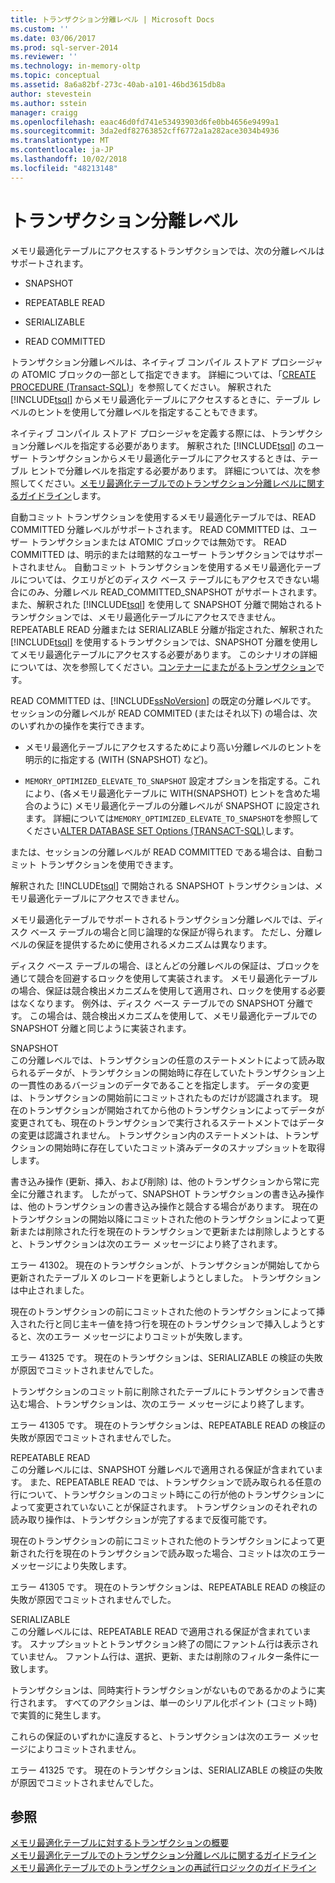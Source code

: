 ```yaml
---
title: トランザクション分離レベル | Microsoft Docs
ms.custom: ''
ms.date: 03/06/2017
ms.prod: sql-server-2014
ms.reviewer: ''
ms.technology: in-memory-oltp
ms.topic: conceptual
ms.assetid: 8a6a82bf-273c-40ab-a101-46bd3615db8a
author: stevestein
ms.author: sstein
manager: craigg
ms.openlocfilehash: eaac46d0fd741e53493903d6fe0bb4656e9499a1
ms.sourcegitcommit: 3da2edf82763852cff6772a1a282ace3034b4936
ms.translationtype: MT
ms.contentlocale: ja-JP
ms.lasthandoff: 10/02/2018
ms.locfileid: "48213148"
---
```

# <a name="transaction-isolation-levels"></a>トランザクション分離レベル
  メモリ最適化テーブルにアクセスするトランザクションでは、次の分離レベルはサポートされます。  
  
-   SNAPSHOT  
  
-   REPEATABLE READ  
  
-   SERIALIZABLE  
  
-   READ COMMITTED  
  
 トランザクション分離レベルは、ネイティブ コンパイル ストアド プロシージャの ATOMIC ブロックの一部として指定できます。 詳細については、「[CREATE PROCEDURE &#40;Transact-SQL&#41;](/sql/t-sql/statements/create-procedure-transact-sql)」を参照してください。 解釈された [!INCLUDE[tsql](../includes/tsql-md.md)] からメモリ最適化テーブルにアクセスするときに、テーブル レベルのヒントを使用して分離レベルを指定することもできます。  
  
 ネイティブ コンパイル ストアド プロシージャを定義する際には、トランザクション分離レベルを指定する必要があります。 解釈された [!INCLUDE[tsql](../includes/tsql-md.md)] のユーザー トランザクションからメモリ最適化テーブルにアクセスするときは、テーブル ヒントで分離レベルを指定する必要があります。 詳細については、次を参照してください。[メモリ最適化テーブルでのトランザクション分離レベルに関するガイドライン](../relational-databases/in-memory-oltp/memory-optimized-tables.md)します。  
  
 自動コミット トランザクションを使用するメモリ最適化テーブルでは、READ COMMITTED 分離レベルがサポートされます。 READ COMMITTED は、ユーザー トランザクションまたは ATOMIC ブロックでは無効です。 READ COMMITTED は、明示的または暗黙的なユーザー トランザクションではサポートされません。 自動コミット トランザクションを使用するメモリ最適化テーブルについては、クエリがどのディスク ベース テーブルにもアクセスできない場合にのみ、分離レベル READ_COMMITTED_SNAPSHOT がサポートされます。 また、解釈された [!INCLUDE[tsql](../includes/tsql-md.md)] を使用して SNAPSHOT 分離で開始されるトランザクションでは、メモリ最適化テーブルにアクセスできません。 REPEATABLE READ 分離または SERIALIZABLE 分離が指定された、解釈された [!INCLUDE[tsql](../includes/tsql-md.md)] を使用するトランザクションでは、SNAPSHOT 分離を使用してメモリ最適化テーブルにアクセスする必要があります。 このシナリオの詳細については、次を参照してください。[コンテナーにまたがるトランザクション](cross-container-transactions.md)です。  
  
 READ COMMITTED は、[!INCLUDE[ssNoVersion](../includes/ssnoversion-md.md)] の既定の分離レベルです。 セッションの分離レベルが READ COMMITED (またはそれ以下) の場合は、次のいずれかの操作を実行できます。  
  
-   メモリ最適化テーブルにアクセスするためにより高い分離レベルのヒントを明示的に指定する (WITH (SNAPSHOT) など)。  
  
-   `MEMORY_OPTIMIZED_ELEVATE_TO_SNAPSHOT` 設定オプションを指定する。これにより、(各メモリ最適化テーブルに WITH(SNAPSHOT) ヒントを含めた場合のように) メモリ最適化テーブルの分離レベルが SNAPSHOT に設定されます。 詳細については`MEMORY_OPTIMIZED_ELEVATE_TO_SNAPSHOT`を参照してください[ALTER DATABASE SET Options &#40;TRANSACT-SQL&#41;](/sql/t-sql/statements/alter-database-transact-sql-set-options)します。  
  
 または、セッションの分離レベルが READ COMMITTED である場合は、自動コミット トランザクションを使用できます。  
  
 解釈された [!INCLUDE[tsql](../includes/tsql-md.md)] で開始される SNAPSHOT トランザクションは、メモリ最適化テーブルにアクセスできません。  
  
 メモリ最適化テーブルでサポートされるトランザクション分離レベルでは、ディスク ベース テーブルの場合と同じ論理的な保証が得られます。 ただし、分離レベルの保証を提供するために使用されるメカニズムは異なります。  
  
 ディスク ベース テーブルの場合、ほとんどの分離レベルの保証は、ブロックを通じて競合を回避するロックを使用して実装されます。 メモリ最適化テーブルの場合、保証は競合検出メカニズムを使用して適用され、ロックを使用する必要はなくなります。 例外は、ディスク ベース テーブルでの SNAPSHOT 分離です。 この場合は、競合検出メカニズムを使用して、メモリ最適化テーブルでの SNAPSHOT 分離と同じように実装されます。  
  
 SNAPSHOT  
 この分離レベルでは、トランザクションの任意のステートメントによって読み取られるデータが、トランザクションの開始時に存在していたトランザクション上の一貫性のあるバージョンのデータであることを指定します。 データの変更は、トランザクションの開始前にコミットされたものだけが認識されます。 現在のトランザクションが開始されてから他のトランザクションによってデータが変更されても、現在のトランザクションで実行されるステートメントではデータの変更は認識されません。 トランザクション内のステートメントは、トランザクションの開始時に存在していたコミット済みデータのスナップショットを取得します。  
  
 書き込み操作 (更新、挿入、および削除) は、他のトランザクションから常に完全に分離されます。 したがって、SNAPSHOT トランザクションの書き込み操作は、他のトランザクションの書き込み操作と競合する場合があります。 現在のトランザクションの開始以降にコミットされた他のトランザクションによって更新または削除された行を現在のトランザクションで更新または削除しようとすると、トランザクションは次のエラー メッセージにより終了されます。  
  
 エラー 41302。 現在のトランザクションが、トランザクションが開始してから更新されたテーブル X のレコードを更新しようとしました。 トランザクションは中止されました。  
  
 現在のトランザクションの前にコミットされた他のトランザクションによって挿入された行と同じ主キー値を持つ行を現在のトランザクションで挿入しようとすると、次のエラー メッセージによりコミットが失敗します。  
  
 エラー 41325 です。 現在のトランザクションは、SERIALIZABLE の検証の失敗が原因でコミットされませんでした。  
  
 トランザクションのコミット前に削除されたテーブルにトランザクションで書き込む場合、トランザクションは、次のエラー メッセージにより終了します。  
  
 エラー 41305 です。 現在のトランザクションは、REPEATABLE READ の検証の失敗が原因でコミットされませんでした。  
  
 REPEATABLE READ  
 この分離レベルには、SNAPSHOT 分離レベルで適用される保証が含まれています。 また、REPEATABLE READ では、トランザクションで読み取られる任意の行について、トランザクションのコミット時にこの行が他のトランザクションによって変更されていないことが保証されます。 トランザクションのそれぞれの読み取り操作は、トランザクションが完了するまで反復可能です。  
  
 現在のトランザクションの前にコミットされた他のトランザクションによって更新された行を現在のトランザクションで読み取った場合、コミットは次のエラー メッセージにより失敗します。  
  
 エラー 41305 です。 現在のトランザクションは、REPEATABLE READ の検証の失敗が原因でコミットされませんでした。  
  
 SERIALIZABLE  
 この分離レベルには、REPEATABLE READ で適用される保証が含まれています。 スナップショットとトランザクション終了の間にファントム行は表示されていません。 ファントム行は、選択、更新、または削除のフィルター条件に一致します。  
  
 トランザクションは、同時実行トランザクションがないものであるかのように実行されます。 すべてのアクションは、単一のシリアル化ポイント (コミット時) で実質的に発生します。  
  
 これらの保証のいずれかに違反すると、トランザクションは次のエラー メッセージによりコミットされません。  
  
 エラー 41325 です。 現在のトランザクションは、SERIALIZABLE の検証の失敗が原因でコミットされませんでした。  
  
## <a name="see-also"></a>参照  
 [メモリ最適化テーブルに対するトランザクションの概要](../../2014/database-engine/understanding-transactions-on-memory-optimized-tables.md)   
 [メモリ最適化テーブルでのトランザクション分離レベルに関するガイドライン](../relational-databases/in-memory-oltp/memory-optimized-tables.md)   
 [メモリ最適化テーブルでのトランザクションの再試行ロジックのガイドライン](../../2014/database-engine/guidelines-for-retry-logic-for-transactions-on-memory-optimized-tables.md)  
  
  
